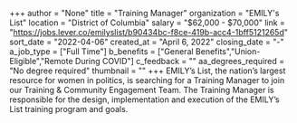 +++
author = "None"
title = "Training Manager"
organization = "EMILY's List"
location = "District of Columbia"
salary = "$62,000 - $70,000"
link = "https://jobs.lever.co/emilyslist/b90434bc-f8ce-419b-acc4-1bff5121265d"
sort_date = "2022-04-06"
created_at = "April 6, 2022"
closing_date = "-"
a_job_type = ["Full Time"]
b_benefits = ["General Benefits","Union-Eligible","Remote During COVID"]
c_feedback = ""
aa_degrees_required = "No degree required"
thumbnail = ""
+++
EMILY’s List, the nation’s largest resource for women in politics, is searching for a Training Manager to join our Training & Community Engagement Team. The Training Manager is responsible for the design, implementation and execution of the EMILY’s List training program and goals. 